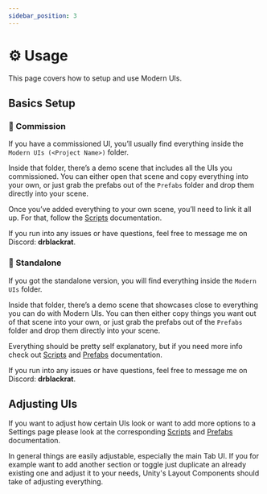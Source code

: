 ```yaml
---
sidebar_position: 3
---
```


# ⚙️ Usage

This page covers how to setup and use Modern UIs.

## Basics Setup

### 🎨 Commission

If you have a commissioned UI, you’ll usually find everything inside the `Modern UIs (<Project Name>)` folder.

Inside that folder, there’s a demo scene that includes all the UIs you commissioned. You can either open that scene and copy everything into your own, or just grab the prefabs out of the `Prefabs` folder and drop them directly into your scene.

Once you’ve added everything to your own scene, you’ll need to link it all up. For that, follow the [Scripts](../scripts/) documentation.

If you run into any issues or have questions, feel free to message me on Discord: **drblackrat**.

### 📁 Standalone

If you got the standalone version, you will find everything inside the `Modern UIs` folder.

Inside that folder, there’s a demo scene that showcases close to everything you can do with Modern UIs. You can then either copy things you want out of that scene into your own, or just grab the prefabs out of the `Prefabs` folder and drop them directly into your scene.

Everything should be pretty self explanatory, but if you need more info check out [Scripts](../scripts/) and [Prefabs](../prefabs/) documentation. 

If you run into any issues or have questions, feel free to message me on Discord: **drblackrat**.

## Adjusting UIs

If you want to adjust how certain UIs look or want to add more options to a Settings page please look at the corresponding [Scripts](../scripts/) and [Prefabs](../prefabs/) documentation.

In general things are easily adjustable, especially the main Tab UI. If you for example want to add another section or toggle just duplicate an already existing one and adjust it to your needs, Unity's Layout Components should take of adjusting everything.


